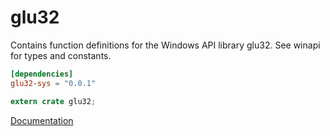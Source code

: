 # glu32 #
Contains function definitions for the Windows API library glu32. See winapi for types and constants.

```toml
[dependencies]
glu32-sys = "0.0.1"
```

```rust
extern crate glu32;
```

[Documentation](https://retep998.github.io/doc/glu32/)
